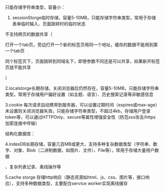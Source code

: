 只能存储字符串类型，容量小：

1. sessionStorge临时存储，容量5-10MB，只能存储字符串类型，常用于存储表单临时输入、页面跳转时的临时状态

不支持跨页的数据共享（

打开一个tab页，旁边打开一个新的标签页用同一个地址，缓存的数据不能用到第一个tab页

同个标签页下，页面跳转到同域名下，即使参数不同还是可以共享，如果新开标签页就不能共享

）

2.localstorge长期存储，关闭浏览器后仍然存在，容量5-10MB，只能存储字符串类型，常用于存储用户偏好设置（如主题、语言）、历史搜索记录等非敏感信息

3.cookie 每次请求自动携带到服务器，可以设置过期时间（expires或max-age）未设置则关闭浏览器失效，只能存储字符串类型，不超过4kb，存储用户登录token等，可以通过HTTPOnly、secure等属性增强安全性（防范xss攻击/https加密连接中传输）

结构化数据库：

4.indexDB长期存储，容量几百MB或更大，支持多种复杂数据类型（字符串、数字、对象、Blob（二进制数据，如图片、文件）、File等），常用于存储大量用户数据

、复杂列表记录、离线操作等

5.cache storge 存储http响应（静态资源如html、js、css、图片等，接口响应），支持多种数据类型，主要配合service worker实现离线缓存
